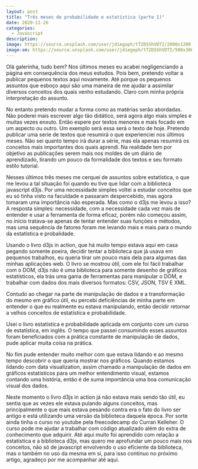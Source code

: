 ```yaml
---
layout: post
title: "Três meses de probabilidade e estatística (parte 1)"
date: 2020-11-26
categories:
  - Javascript
description:
image: https://source.unsplash.com/user/jdiegoph/tT2DSShVDTI/2000x1200
image-sm: https://source.unsplash.com/user/jdiegoph/tT2DSShVDTI/500x300
---
```


Olá galerinha, tudo bem? Nos últimos meses eu acabei negligenciando a página em consequência dos meus estudos. Pois bem, pretendo voltar a publicar pequenos textos aqui novamente. Até porque os pequenos assuntos que esboço aqui são uma maneira de me ajudar a assimilar diversos conceitos dos quais venho estudando. Claro com minha própria interpretação do assunto.

No entanto pretendo mudar a forma como as matérias serão abordadas. Não poderei mais escrever algo tão didático, será agora algo mais simples e muitas vezes enxuto. Então espere por textos menores e mais focado em um aspecto ou outro. Um exemplo será essa será o texto de hoje. Pretendo publicar uma serie de textos que resumirá o que experienciei nos últimos meses. Não sei quanto tempo irá durar a série, mas ela apenas resumirá os conceitos mais importantes dos quais aprendi. Na realidade tem por objetivo as publicações serem mais nos moldes de um diário de aprendizado, tirando um pouco da formalidade dos textos e seu formato estilo tutorial.

Nesses últimos três meses me cerquei de assuntos sobre estatística, o que me levou a tal situação foi quando eu tive que lidar com a biblioteca javascript d3js. Por uma necessidade simples voltei a estudar conceitos que eu só tinha visto na faculdade e passaram despercebido, mas agora tomaram uma importância não esperada. Mas como o d3js me levou a isso? A resposta simples: necessidade, com a necessidade cada vez mais de entender e usar a ferramenta de forma eficaz, porém não começou assim, no início tratava-se apenas de tentar entender suas funções e métodos, mas uma sequência de fatores foram me levando mais e mais para o mundo da estatística e probalidade.
	
Usando o livro d3js in action, que há muito tempo estava aqui em casa pegando somente poeira, decidir tentar a biblioteca que já usava em pequenos trabalhos, eu queria tirar um pouco mais dela para algumas das minhas aplicações web. O livro se mostrou útil, com ele foi fácil trabalhar com o DOM, d3js não é uma biblioteca para somente desenho de gráficos estatísticos, ela trás uma gama de ferramentas para manipular o DOM, e trabalhar com dados dos mais diversos formatos: CSV, JSON, TSV E XML.
	
Contudo ao chegar na parte de manipulação de dados e a transformação do mesmo em gráfico útil, eu percebi deficiências de minha parte em entender o que eu realmente eu estava manipulando, então decidir retornar a velhos conceitos de estatística e probabilidade.
	
Usei o livro estatística e probabilidade aplicada em conjunto com um curso de estatística, em  inglês. O tempo que passei consumindo esses assuntos foram beneficiados com a prática constante de manipulação de dados, pude aplicar muita coisa na prática.

No fim pude entender muito melhor com que estava lidando e ao mesmo tempo descobrir o que queria mostrar nos gráficos. Quando estamos lidando com data visualization, assim chamado a manipulação de dados em gráficos estatísticos para um melhor entendimento visual, estamos contando uma história, então é de suma importância uma boa comunicação visual dos dados.
	
Neste momento o livro d3js in action já não estava mais sendo tão útil, eu sentia que as vezes ele estava pulando alguns conceitos, mas principalmente o que mais estava pesando contra era o fato do livro ser antigo e está utilizando uma versão da biblioteca daquela época. Por sorte ainda tinha o curso no youtube pela freecodecamp do Curran Kelleher. O curso pode me ajudar a trabalhar com código atualizado além do extra de conhecimento que adquirir. Até aqui muito foi aprendido com relação a estatística e a biblioteca d3js, mas quero me aprofundar um pouco mais nos conceitos, não só de javascript envolvendo o uso eficiente da biblioteca, mas o também no uso da mesma em si, para isso continuo no próximo artigo, agradeço por me acompanhar até aqui.